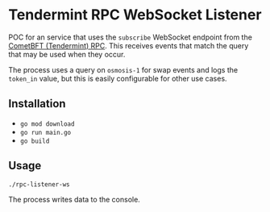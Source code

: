 # Tendermint RPC WebSocket Listener

POC for an service that uses the `subscribe` WebSocket endpoint from the
[CometBFT (Tendermint) RPC][1]. This receives events that match the query that
may be used when they occur.

The process uses a query on `osmosis-1` for swap events and logs the `token_in`
value, but this is easily configurable for other use cases.

## Installation

- `go mod download`
- `go run main.go`
- `go build`

## Usage

```sh
./rpc-listener-ws
```

The process writes data to the console.

[1]: https://docs.cometbft.com/main/rpc/
